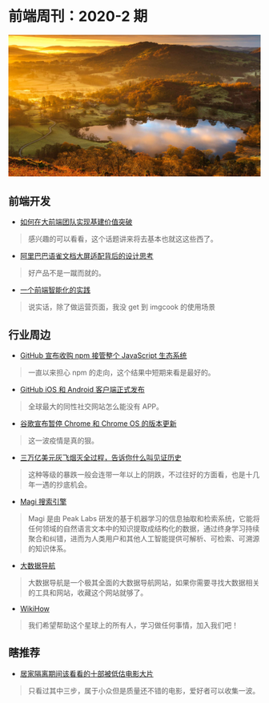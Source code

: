 # 前端周刊：2020-2 期

[![](/img/bing/20200322.jpg?imageView2/2/w/960)](https://cn.bing.com/search?q=日出)

## 前端开发

- [如何在大前端团队实现基建价值突破](https://mp.weixin.qq.com/s?__biz=MzUzMDEzNDE4Nw==&mid=2247483972&idx=1&sn=1adddcab905a84f0f1bdba8af592e5c0)

> 感兴趣的可以看看，这个话题讲来将去基本也就这这些西了。

- [阿里巴巴语雀文档大屏适配背后的设计思考](https://www.yuque.com/yuque/blog/zsrkzw)

> 好产品不是一蹴而就的。

- [一个前端智能化的实践](https://fed.taobao.org/blog/taofed/do71ct/practice-in-frontend/?spm=taofed.homepage.article-section.2.7eab5ac8s2ltxF)

> 说实话，除了做运营页面，我没 get 到 imgcook 的使用场景

## 行业周边

- [GitHub 宣布收购 npm 接管整个 JavaScript 生态系统](https://www.cnbeta.com/articles/tech/956117.htm)

> 一直以来担心 npm 的走向，这个结果中短期来看是最好的。

- [GitHub iOS 和 Android 客户端正式发布](https://www.oschina.net/news/114157/github-mobile-app-ga)

> 全球最大的同性社交网站怎么能没有 APP。

- [谷歌宣布暂停 Chrome 和 Chrome OS 的版本更新](https://www.oschina.net/news/114194/google-pauses-chrome-releases)

> 这一波疫情是真的狠。

- [三万亿美元灰飞烟灭全过程，告诉你什么叫见证历史](https://mp.weixin.qq.com/s/hcmHDw7V4imvhsX11O3DTg)

> 这种等级的暴跌一般会连带一年以上的阴跌，不过往好的方面看，也是十几年一遇的抄底机会。

- [Magi 搜索引擎](https://magi.com/)

> Magi 是由 Peak Labs 研发的基于机器学习的信息抽取和检索系统，它能将任何领域的自然语言文本中的知识提取成结构化的数据，通过终身学习持续聚合和纠错，进而为人类用户和其他人工智能提供可解析、可检索、可溯源的知识体系。

- [大数据导航](http://hao.199it.com/)

> 大数据导航是一个极其全面的大数据导航网站，如果你需要寻找大数据相关的工具和网站，收藏这个网站就够了。

- [WikiHow](https://zh.wikihow.com/%E9%A6%96%E9%A1%B5)

> 我们希望帮助这个星球上的所有人，学习做任何事情，加入我们吧！

## 瞎推荐

- [居家隔离期间该看看的十部被低估电影大片](https://hot.cnbeta.com/articles/movie/956477.htm)

> 只看过其中三步，属于小众但是质量还不错的电影，爱好者可以收集一波。
